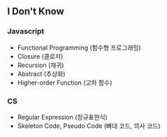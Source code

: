 ## I Don't Know

### Javascript
- Functional Programming (함수형 프로그래밍)
- Closure (클로저) 
- Recursion (재귀)
- Abstract (추상화)
- Higher-order Function (고차 함수)

### CS
- Regular Expression (정규표현식)
- Skeleton Code, Pseudo Code (뼈대 코드, 의사 코드)
